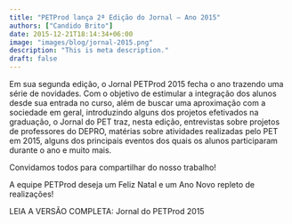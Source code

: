 ```yaml
---
title: "PETProd lança 2ª Edição do Jornal – Ano 2015"
authors: ["Candido Brito"]
date: 2015-12-21T18:14:34+06:00
image: "images/blog/jornal-2015.png"
description: "This is meta description."
draft: false
---
```

Em sua segunda edição, o Jornal PETProd 2015 fecha o ano trazendo uma série de novidades. Com o objetivo de estimular a integração dos alunos desde  sua entrada no curso, além de buscar uma aproximação com a sociedade em geral, introduzindo alguns dos projetos efetivados na graduação, o Jornal do PET traz, nesta edição, entrevistas sobre projetos de professores do DEPRO, matérias sobre atividades realizadas pelo PET em 2015, alguns dos principais eventos dos quais os alunos participaram durante o ano e muito mais. 
 
Convidamos todos para compartilhar do nosso trabalho! 
 
A equipe PETProd deseja um Feliz Natal e um Ano Novo repleto de realizações!

LEIA A VERSÃO COMPLETA:  Jornal do PETProd 2015